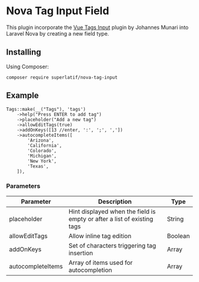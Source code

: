 # Nova Tag Input Field

This plugin incorporate the [Vue Tags Input](https://github.com/JohMun/vue-tags-input) plugin by Johannes Munari into Laravel Nova by creating a new field type.

## Installing

Using Composer:
```
composer require superlatif/nova-tag-input
```

## Example

```
Tags::make(__("Tags"), 'tags')
    ->help("Press ENTER to add tag")
    ->placeholder("Add a new tag")
    ->allowEditTags(true)
    ->addOnKeys([13 //enter, ':', ';', ','])
    ->autocompleteItems([
        'Arizona',
        'California',
        'Colorado',
        'Michigan',
        'New York',
        'Texas',
    ]),
```

### Parameters
| Parameter            | Description                                                             | Type    |
| -------------------- | ----------------------------------------------------------------------- | ------- |
| placeholder          | Hint displayed when the field is empty or after a list of existing tags | String  |
| allowEditTags        | Allow inline tag edition                                                | Boolean |
| addOnKeys            | Set of characters triggering tag insertion                              | Array   |
| autocompleteItems    | Array of items used for autocompletion                                  | Array   |




